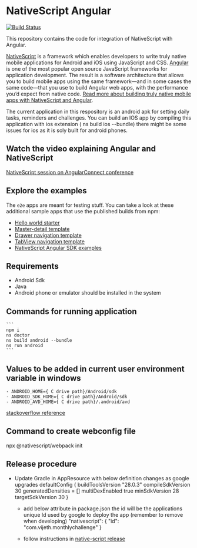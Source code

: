 # NativeScript Angular
[![Build Status](https://travis-ci.org/NativeScript/nativescript-angular.svg?branch=master)](https://travis-ci.org/NativeScript/nativescript-angular)

This repository contains the code for integration of NativeScript with Angular. 

[NativeScript](https://www.nativescript.org/) is a framework which enables developers to write truly native mobile applications for Android and iOS using JavaScript and CSS. [Angular](https://angular.io/) is one of the most popular open source JavaScript frameworks for application development. The result is a software architecture that allows you to build mobile apps using the same framework—and in some cases the same code—that you use to build Angular web apps, with the performance you’d expect from native code. [Read more about building truly native mobile apps with NativeScript and Angular](https://docs.nativescript.org/tutorial/ng-chapter-0).

The current application in this respository is an android apk for setting daily tasks, reminders and challenges. You can build an IOS app by compiling this application with ios extension ( ns build ios --bundle) there might be some issues for ios as it is soly built for android phones.


## Watch the video explaining Angular and NativeScript
[NativeScript session on AngularConnect conference](https://www.youtube.com/watch?v=4SbiiyRSIwo)

## Explore the examples

The `e2e` apps are meant for testing stuff. You can take a look at these additional sample apps that use the published builds from npm:

* [Hello world starter](https://github.com/NativeScript/nativescript-app-templates/tree/master/packages/template-hello-world-ng)
* [Master-detail template](https://github.com/NativeScript/nativescript-app-templates/tree/master/packages/template-master-detail-ng)
* [Drawer navigation template](https://github.com/NativeScript/nativescript-app-templates/tree/master/packages/template-drawer-navigation-ng)
* [TabView navigation template](https://github.com/NativeScript/nativescript-app-templates/tree/master/packages/template-tab-navigation-ng)
* [NativeScript Angular SDK examples](https://github.com/NativeScript/nativescript-sdk-examples-ng)


## Requirements
   
   - Android Sdk
   - Java
   - Android phone or emulator should be installed in the system
   
## Commands for running application
    ```
    npm i
    ns doctor
    ns build android --bundle
    ns run android
    ```
## Values to be added in current user environment variable in windows
    - ANDROID_HOME={ C drive path}/Android/sdk
    - ANDROID_SDK_HOME={ C drive path}/Android/sdk
    - ANDROID_AVD_HOME={ C drive path}/.android/avd
    
   [stackoverflow reference](https://stackoverflow.com/questions/39645178/panic-broken-avd-system-path-check-your-android-sdk-root-value)

## Command to create webconfig file

npx @nativescript/webpack init


## Release procedure

- Update Gradle in AppResource with below definition changes as google upgrades
defaultConfig {
    buildToolsVersion "28.0.3"
    compileSdkVersion 30
    generatedDensities = []
    multiDexEnabled true
    minSdkVersion 28
    targetSdkVersion 30
  }

  - add below attribute in package.json the id will be the applications unique Id used by google to deploy the app (remember to remove when developing)
  "nativescript": {
    "id": "com.vijeth.monthlychallenge"
  }

  - follow instructions in [native-script release](https://v7.docs.nativescript.org/angular/tooling/publishing/publishing-android-apps)